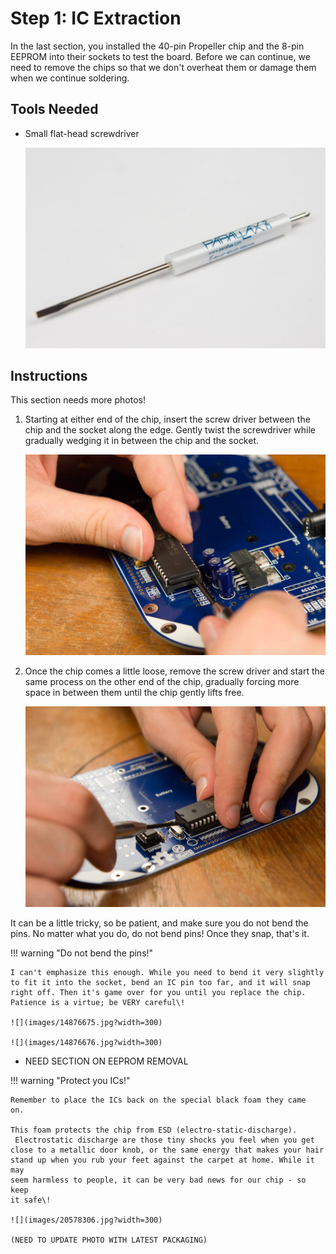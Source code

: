 # Step 1: IC Extraction

In the last section, you installed
the 40-pin Propeller chip and the 8-pin EEPROM into their sockets to
test the board. Before we can continue, we need to remove the chips so
that we don't overheat them or damage them when we continue
soldering.

## Tools Needed

- Small flat-head screwdriver

  ![](images/20578341.jpg?width=500)

## Instructions

This section needs more photos\!

1.  Starting at either end of the chip, insert the screw driver between
    the chip and the socket along the edge. Gently twist the screwdriver
    while gradually wedging it in between the chip and the socket.

    ![](images/14876674.jpg?width=500)

2.  Once the chip comes a little loose, remove the screw driver and
    start the same process on the other end of the chip, gradually
    forcing more space in between them until the chip gently lifts
    free.

    ![](images/14876673.jpg?width=500)

It can be a little tricky, so be patient, and make sure you do not bend
the pins. No matter what you do, do not bend pins\! Once they snap,
that's it.

!!! warning "Do not bend the pins!"

    I can't emphasize this enough. While you need to bend it very slightly
    to fit it into the socket, bend an IC pin too far, and it will snap
    right off. Then it's game over for you until you replace the chip.
    Patience is a virtue; be VERY careful\!

    ![](images/14876675.jpg?width=300)

    ![](images/14876676.jpg?width=300)

- NEED SECTION ON EEPROM REMOVAL

!!! warning "Protect you ICs!"

    Remember to place the ICs back on the special black foam they came
    on.

    This foam protects the chip from ESD (electro-static-discharge).
     Electrostatic discharge are those tiny shocks you feel when you get
    close to a metallic door knob, or the same energy that makes your hair
    stand up when you rub your feet against the carpet at home. While it may
    seem harmless to people, it can be very bad news for our chip - so keep
    it safe\!

    ![](images/20578306.jpg?width=300)

    (NEED TO UPDATE PHOTO WITH LATEST PACKAGING)
